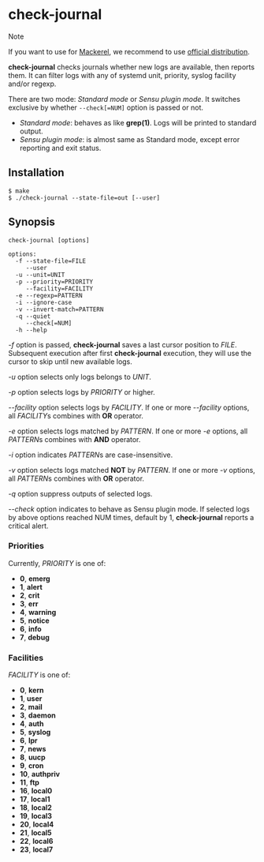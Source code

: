 # check-journal

> [!NOTE]
> If you want to use for [Mackerel](https://mackerel.io), we recommend to use [official distribution](https://github.com/mackerelio-labs/check-systemd-journal).

**check-journal** checks journals whether new logs are available, then reports them. It can filter logs with any of systemd unit, priority, syslog facility and/or regexp.

There are two mode: *Standard mode* or *Sensu plugin mode*. It switches exclusive by whether `--check[=NUM]` option is passed or not.

* *Standard mode*: behaves as like **grep(1)**. Logs will be printed to standard output.
* *Sensu plugin mode*: is almost same as Standard mode, except error reporting and exit status.

## Installation

```console
$ make
$ ./check-journal --state-file=out [--user]
```

## Synopsis

```
check-journal [options]

options:
  -f --state-file=FILE
     --user
  -u --unit=UNIT
  -p --priority=PRIORITY
     --facility=FACILITY
  -e --regexp=PATTERN
  -i --ignore-case
  -v --invert-match=PATTERN
  -q --quiet
     --check[=NUM]
  -h --help
```

*-f* option is passed, **check-journal** saves a last cursor position to *FILE*. Subsequent execution after first **check-journal** execution, they will use the cursor to skip until new available logs.

*-u* option selects only logs belongs to *UNIT*.

*-p* option selects logs by *PRIORITY* or higher.

*--facility* option selects logs by *FACILITY*. If one or more *--facility* options, all *FACILITY*s combines with **OR** operator.

*-e* option selects logs matched by *PATTERN*. If one or more *-e* options, all *PATTERN*s combines with **AND** operator.

*-i* option indicates *PATTERN*s are case-insensitive.

*-v* option selects logs matched **NOT** by *PATTERN*. If one or more *-v* options, all *PATTERN*s combines with **OR** operator.

*-q* option suppress outputs of selected logs.

*--check* option indicates to behave as Sensu plugin mode. If selected logs by above options reached NUM times, default by 1, **check-journal** reports a critical alert.

### Priorities

Currently, *PRIORITY* is one of:

* **0**, **emerg**
* **1**, **alert**
* **2**, **crit**
* **3**, **err**
* **4**, **warning**
* **5**, **notice**
* **6**, **info**
* **7**, **debug**

### Facilities

*FACILITY* is one of:

* **0**, **kern**
* **1**, **user**
* **2**, **mail**
* **3**, **daemon**
* **4**, **auth**
* **5**, **syslog**
* **6**, **lpr**
* **7**, **news**
* **8**, **uucp**
* **9**, **cron**
* **10**, **authpriv**
* **11**, **ftp**
* **16**, **local0**
* **17**, **local1**
* **18**, **local2**
* **19**, **local3**
* **20**, **local4**
* **21**, **local5**
* **22**, **local6**
* **23**, **local7**
